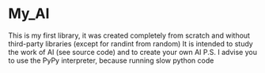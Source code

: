 # My_AI
This is my first library, it was created completely from scratch and without third-party libraries (except for randint from random)
It is intended to study the work of AI (see source code) and to create your own AI
P.S. I advise you to use the PyPy interpreter, because running slow python code
